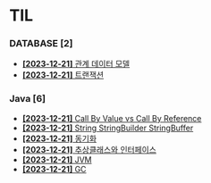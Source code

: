 # TIL
 
### DATABASE [2]
- [**[2023-12-21]**  관계 데이터 모델](https://github.com/A-lass/TIL/blob/main/DATABASE/관계_데이터_모델.md)
- [**[2023-12-21]**  트랜잭션](https://github.com/A-lass/TIL/blob/main/DATABASE/트랜잭션.md)
### Java [6]
- [**[2023-12-21]**  Call By Value vs Call By Reference](https://github.com/A-lass/TIL/blob/main/Java/Call_By_Value_vs_Call_By_Reference.md)
- [**[2023-12-21]**  String StringBuilder StringBuffer](https://github.com/A-lass/TIL/blob/main/Java/String_StringBuilder_StringBuffer.md)
- [**[2023-12-21]**  동기화](https://github.com/A-lass/TIL/blob/main/Java/동기화.md)
- [**[2023-12-21]**  추상클래스와 인터페이스](https://github.com/A-lass/TIL/blob/main/Java/추상클래스와_인터페이스.md)
- [**[2023-12-21]**  JVM](https://github.com/A-lass/TIL/blob/main/Java/JVM.md)
- [**[2023-12-21]**  GC](https://github.com/A-lass/TIL/blob/main/Java/GC.md)

